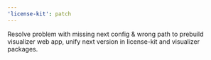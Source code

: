 ```yaml
---
'license-kit': patch
---
```


Resolve problem with missing next config & wrong path to prebuild visualizer web app, unify next version in license-kit and visualizer packages.

